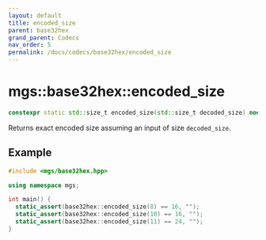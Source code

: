 ```yaml
---
layout: default
title: encoded_size
parent: base32hex
grand_parent: Codecs
nav_order: 5
permalink: /docs/codecs/base32hex/encoded_size
---
```


# mgs::base32hex::encoded_size

```cpp
constexpr static std::size_t encoded_size(std::size_t decoded_size) noexcept;
```

Returns exact encoded size assuming an input of size `decoded_size`.

## Example

```cpp
#include <mgs/base32hex.hpp>

using namespace mgs;

int main() {
  static_assert(base32hex::encoded_size(8) == 16, "");
  static_assert(base32hex::encoded_size(10) == 16, "");
  static_assert(base32hex::encoded_size(11) == 24, "");
}
```
